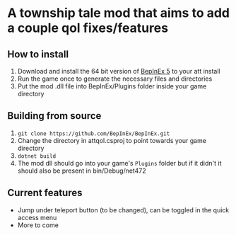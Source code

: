 # A township tale mod that aims to add a couple qol fixes/features
## How to install
1. Download and install the 64 bit version of [BepInEx 5](https://github.com/BepInEx/BepInEx) to your att install
2. Run the game once to generate the necessary files and directories
3. Put the mod .dll file into BepInEx/Plugins folder inside your game directory
## Building from source
1. ``git clone https://github.com/BepInEx/BepInEx.git``
2. Change the directory in attqol.csproj to point towards your game directory
3. ``dotnet build``
4. The mod dll should go into your game's ``Plugins`` folder but if it didn't it should also be present in bin/Debug/net472
## Current features
- Jump under teleport button (to be changed), can be toggled in the quick access menu
- More to come